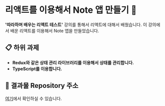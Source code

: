 # 리액트를 이용해서 Note 앱 만들기 📗

**'따라하며 배우는 리액트 테스트'** 강의를 통해서 리액트에 대해서 배웠습니다. 이 강의에서 배운 리액트를 이용해서 Note 앱을 만들었습니다.

## 📋 하위 과제

- **Redux와 같은 상태 관리 라이브러리를 이용해서 상태를 관리합니다.**
- **TypeScript를 이용합니다.**

## 📂 결과물 Repository 주소
[여기](https://solmoonkang.github.io/react-note/)에서 확인하실 수 있습니다.
